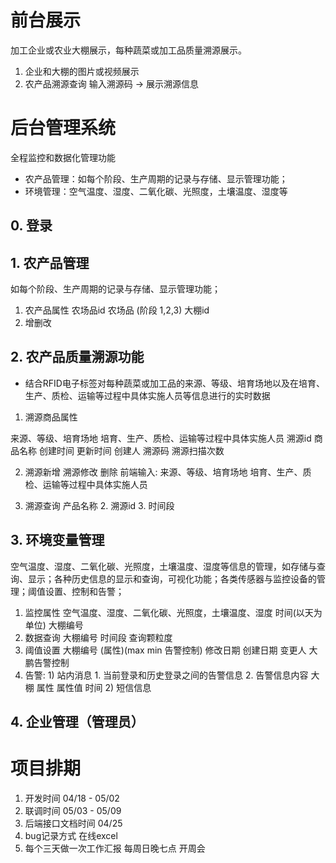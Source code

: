 # 前台展示

加工企业或农业大棚展示，每种蔬菜或加工品质量溯源展示。

1. 企业和大棚的图片或视频展示 
2. 农产品溯源查询 输入溯源码 -> 展示溯源信息 

# 后台管理系统

全程监控和数据化管理功能

- 农产品管理：如每个阶段、生产周期的记录与存储、显示管理功能； 
- 环境管理：空气温度、湿度、二氧化碳、光照度，土壤温度、湿度等

## 0. 登录

## 1. 农产品管理

如每个阶段、生产周期的记录与存储、显示管理功能； 

1. 农产品属性 农场品id 农场品 (阶段 1,2,3) 大棚id 
2. 增删改 

## 2. 农产品质量溯源功能

- 结合RFID电子标签对每种蔬菜或加工品的来源、等级、培育场地以及在培育、生产、质检、运输等过程中具体实施人员等信息进行的实时数据

1. 溯源商品属性 

来源、等级、培育场地 培育、生产、质检、运输等过程中具体实施人员  溯源id  商品名称 创建时间 更新时间 创建人 溯源码 溯源扫描次数 

2. 溯源新增 溯源修改 删除
前端输入: 来源、等级、培育场地 培育、生产、质检、运输等过程中具体实施人员 

3. 溯源查询 
产品名称 2. 溯源id 3. 时间段 

## 3. 环境变量管理

空气温度、湿度、二氧化碳、光照度，土壤温度、湿度等信息的管理，如存储与查询、显示；各种历史信息的显示和查询，可视化功能；各类传感器与监控设备的管理；阈值设置、控制和告警；

1. 监控属性 空气温度、湿度、二氧化碳、光照度，土壤温度、湿度 时间(以天为单位) 大棚编号 
2. 数据查询 大棚编号 时间段 查询颗粒度
3. 阈值设置 大棚编号  (属性)(max min 告警控制) 修改日期 创建日期 变更人  大鹏告警控制 
4. 告警: 1) 站内消息  1. 当前登录和历史登录之间的告警信息   2. 告警信息内容 大棚  属性 属性值  时间  2) 短信信息 

## 4. 企业管理（管理员）

# 项目排期

1. 开发时间 04/18 - 05/02 
2. 联调时间 05/03 - 05/09
3. 后端接口文档时间 04/25 
4. bug记录方式 在线excel 
5. 每个三天做一次工作汇报  每周日晚七点 开周会 